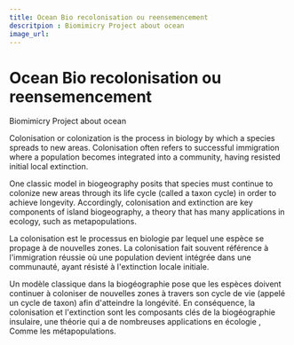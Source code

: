 ```yaml
---
title: Ocean Bio recolonisation ou reensemencement
descritpion : Biomimicry Project about ocean
image_url:
--- 
```

# Ocean Bio recolonisation ou reensemencement

Biomimicry Project about ocean

Colonisation or colonization is the process in biology by which a species spreads to new areas. Colonisation often refers to successful immigration where a population becomes integrated into a community, having resisted initial local extinction.

One classic model in biogeography posits that species must continue to colonize new areas through its life cycle (called a taxon cycle) in order to achieve longevity. Accordingly, colonisation and extinction are key components of island biogeography, a theory that has many applications in ecology, such as metapopulations.

La colonisation est le processus en biologie par lequel une espèce se propage à de nouvelles zones. La colonisation fait souvent référence à l'immigration réussie où une population devient intégrée dans une communauté, ayant résisté à l'extinction locale initiale.

Un modèle classique dans la biogéographie pose que les espèces doivent continuer à coloniser de nouvelles zones à travers son cycle de vie (appelé un cycle de taxon) afin d'atteindre la longévité. En conséquence, la colonisation et l'extinction sont les composants clés de la biogéographie insulaire, une théorie qui a de nombreuses applications en écologie , Comme les métapopulations.
